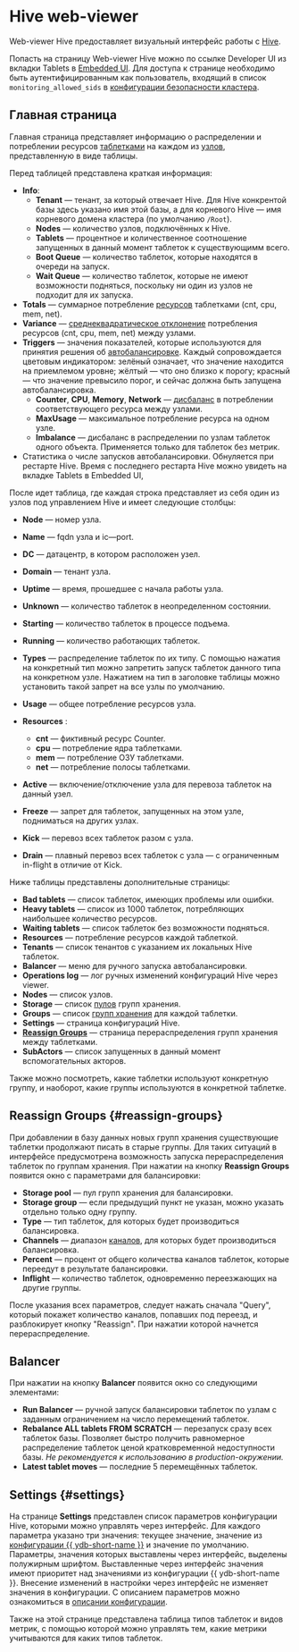 # Hive web-viewer

Web-viewer Hive предоставляет визуальный интерфейс работы с [Hive](../../concepts/glossary.md#hive).

Попасть на страницу Web-viewer Hive можно по ссылке Developer UI из вкладки Tablets в [Embedded UI](index.md). Для доступа к странице необходимо быть аутентифицированным как пользователь, входящий в список `monitoring_allowed_sids` в [конфигурации безопасности кластера](../configuration/index.md#security).

## Главная страница

Главная страница представляет информацию о распределении и потреблении ресурсов [таблетками](../../concepts/glossary.md#tablet) на каждом из [узлов](../../concepts/glossary.md#tablet), представленную в виде таблицы.

Перед таблицей представлена краткая информация:

* **Info**:
    * **Tenant** — тенант, за который отвечает Hive. Для Hive конкрентой базы здесь указано имя этой базы, а для корневого Hive — имя корневого домена кластера (по умолчанию `/Root`).
    * **Nodes** — количество узлов, подключённых к Hive.
    * **Tablets** — процентное и количественное соотношение запущенных в данный момент таблеток к существующимм всего.
    * **Boot Queue** — количество таблеток, которые находятся в очереди на запуск.
    * **Wait Queue** — количество таблеток, которые не имеют возможности подняться, поскольку ни один из узлов не подходит для их запуска.
* **Totals** — суммарное потребление [ресурсов](../../contributor/hive.md#resources) таблетками (cnt, cpu, mem, net).
* **Variance** — [среднеквадратическое отклонение](https://ru.wikipedia.org/wiki/Среднеквадратическое_отклонение) потребления ресурсов (cnt, cpu, mem, net) между узлами.
* **Triggers** — значения показателей, которые используются для принятия решения об [автобалансировке](../../contributor/hive.md#autobalancing). Каждый сопровождается цветовым индикатором: зелёный означает, что значение находится на приемлемом уровне; жёлтый — что оно близко к порогу; красный — что значение превысило порог, и сейчас должна быть запущена автобалансировка.
    * **Counter**, **CPU**, **Memory**, **Network** — [дисбаланс](../../contributor/hive.md#scatter) в потреблении соответствующего ресурса между узлами.
    * **MaxUsage** — максимальное потребление ресурса на одном узле.
    * **Imbalance** — дисбаланс в распределении по узлам таблеток одного объекта. Применяется только для таблеток без метрик.
* Статистика о числе запусков автобалансировки. Обнуляется при рестарте Hive. Время с последнего рестарта Hive можно увидеть на вкладке Tablets в Embedded UI,

После идет таблица, где каждая строка представляет из себя один из узлов под управлением Hive и имеет следующие столбцы:

* **Node** — номер узла.
* **Name** — fqdn узла и ic—port.
* **DC** — датацентр, в котором расположен узел.
* **Domain** — тенант узла.
* **Uptime** — время, прошедшее с начала работы узла.
* **Unknown** — количество таблеток в неопределенном состоянии.
* **Starting** — количество таблеток в процессе подъема.
* **Running** — количество работающих таблеток.
* **Types** — распределение таблеток по их типу. С помощью нажатия на конкретный тип можно запретить запуск таблеток данного типа на конкретном узле. Нажатием на тип в заголовке таблицы можно установить такой запрет на все узлы по умолчанию.
* **Usage** — общее потребление ресурсов узла.
* **Resources** :

  * **cnt** — фиктивный ресурс Counter.
  * **cpu** — потребление ядра таблетками.
  * **mem** — потребление ОЗУ таблетками.
  * **net** — потребление полосы таблетками.

* **Active** — включение/отключение узла для перевоза таблеток на данный узел.
* **Freeze** — запрет для таблеток, запущенных на этом узле, подниматься на других узлах.
* **Kick** — перевоз всех таблеток разом с узла.
* **Drain** — плавный перевоз всех таблеток с узла — с ограниченным in-flight в отличие от Kick.

Ниже таблицы представлены дополнительные страницы:

* **Bad tablets** — список таблеток, имеющих проблемы или ошибки.
* **Heavy tablets** — список из 1000 таблеток, потребляющих наибольшее количество ресурсов.
* **Waiting tablets** — список таблеток без возможности подняться.
* **Resources** — потребление ресурсов каждой таблеткой.
* **Tenants** — список тенантов с указанием их локальных Hive таблеток.
* **Balancer** — меню для ручного запуска автобалансировки.
* **Operations log** — лог ручных изменений конфигураций Hive через viewer.
* **Nodes** — список узлов.
* **Storage** — список [пулов](../../concepts/glossary.md#storage-pool) групп хранения.
* **Groups** — список [групп хранения](../../concepts/glossary.md#storage-group) для каждой таблетки.
* **Settings** — страница конфигураций Hive.
* [**Reassign Groups**](#reassign-groups) — страница перераспределения групп хранения между таблетками.
* **SubActors** — список запущенных в данный момент вспомогательных акторов.

Также можно посмотреть, какие таблетки используют конкретную группу, и наоборот, какие группы используются в конкретной таблетке.

## Reassign Groups {#reassign-groups}

При добавлении в базу данных новых групп хранения существующие таблетки продолжают писать в старые группы. Для таких ситуаций в интерфейсе предусмотрена возможность запуска перераспределения таблеток по группам хранения. При нажатии на кнопку **Reassign Groups** появится окно с параметрами для балансировки:

* **Storage pool** — пул групп хранения для балансировки.
* **Storage group** — если предыдущий пункт не указан, можно указать отдельно только одну группу.
* **Type** — тип таблеток, для которых будет производиться балансировка.
* **Channels** — диапазон [каналов](../../concepts/glossary.md#channel), для которых будет производиться балансировка.
* **Percent** — процент от общего количества каналов таблеток, которые переедут в результате балансировки.
* **Inflight** — количество таблеток, одновременно переезжающих на другие группы.

После указания всех параметров, следует нажать сначала "Query", который покажет количество каналов, попавших под переезд, и разблокирует кнопку "Reassign".
При нажатии которой начнется перераспределение.

## Balancer

При нажатии на кнопку **Balancer** появится окно со следующими элементами:

* **Run Balancer** — ручной запуск балансировки таблеток по узлам с заданным ограничением на число перемещений таблеток.
* **Rebalance ALL tablets FROM SCRATCH** — перезапуск сразу всех таблеток базы. Позволяет быстро получить равномерное распределение таблеток ценой кратковременной недоступности базы. *Не рекомендуется к использованию в production-окружении.*
* **Latest tablet moves** — последние 5 перемещённых таблеток.

## Settings {#settings}

На странице **Settings** представлен список параметров конфигурации Hive, которыми можно управлять через интерфейс. Для каждого параметра указано три значения: текущее значение, значение из [конфигурации {{ ydb-short-name }}](../../reference/configuration/hive.md) и значение по умолчанию. Параметры, значения которых выставлены через интерфейс, выделены полужирным шрифтом. Выставленные через интерфейс значения имеют приоритет над значениями из конфигурации {{ ydb-short-name }}. Внесение изменений в настройки через интерфейс не изменяет значения в конфигурации. С описанием параметров можно ознакомиться в [описании конфигурации](../configuration/hive.md).

Также на этой странице представлена таблица типов таблеток и видов метрик, с помощью которой можно управлять тем, какие метрики учитываются для каких типов таблеток.
